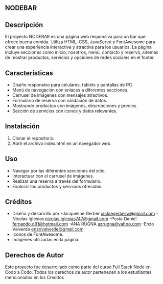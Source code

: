## NODEBAR

## Descripción
El proyecto NODEBAR es una página web responsiva para un bar que ofrece buena comida. Utiliza HTML, CSS, JavaScript y FontAwesome para crear una experiencia interactiva y atractiva para los usuarios. La página incluye secciones como inicio, nosotros, menú, contacto y reserva, además de mostrar productos, servicios y opciones de redes sociales en el footer.

## Características
- Diseño responsivo para celulares, tablets y pantallas de PC.
- Menú de navegación con enlaces a diferentes secciones.
- Carrusel de imágenes con mensajes atractivos.
- Formulario de reserva con validación de datos.
- Mostrando productos con imágenes, descripciones y precios.
- Sección de servicios con iconos y datos relevantes.

## Instalación
1. Clonar el repositorio.
2. Abrir el archivo index.html en un navegador web.

## Uso
- Navegar por las diferentes secciones del sitio.
- Interactuar con el carrusel de imágenes.
- Realizar una reserva a través del formulario.
- Explorar los productos y servicios ofrecidos.


## Créditos
- Diseño y desarrollo por 
    -Jacqueline Gerber	jackiegerberw@gmail.com
    -Nicolas Iglesias	nicolas.iglesias747@gmail.com
    -Posta Daniel	fernando.d91@hotmail.com
    -ANA RUGNA	azrugna@yahoo.com
    -Enzo Valverde	enzovalverde@gmail.com
- Iconos de FontAwesome.
- Imágenes utilizadas en la página.

## Derechos de Autor
Este proyecto fue desarrollado como parte del curso Full Stack Node en Codo a Codo. Todos los derechos de autor pertenecen a los estudiantes mencionados en los Creditos

